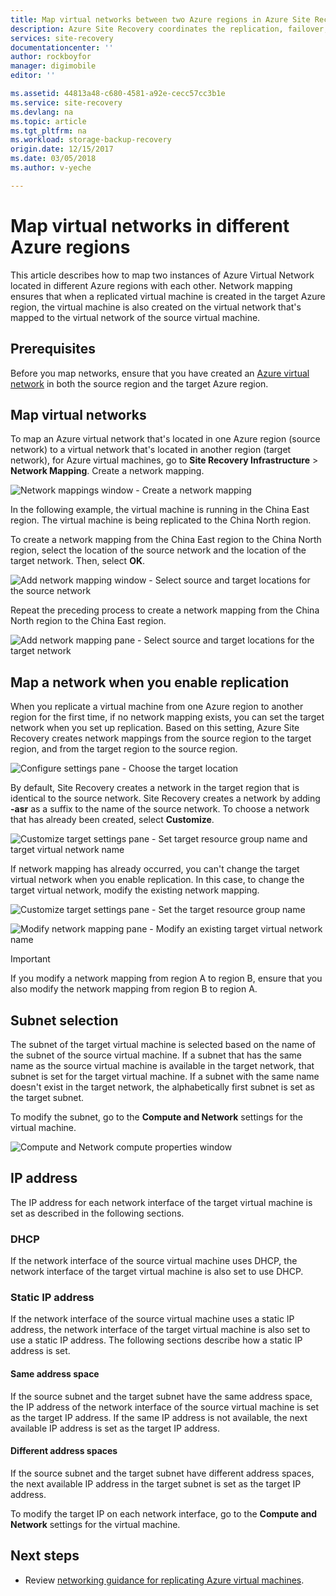 ```yaml
---
title: Map virtual networks between two Azure regions in Azure Site Recovery | Azure
description: Azure Site Recovery coordinates the replication, failover, and recovery of virtual machines and physical servers. Learn about failover to Azure or to a secondary datacenter.
services: site-recovery
documentationcenter: ''
author: rockboyfor
manager: digimobile
editor: ''

ms.assetid: 44813a48-c680-4581-a92e-cecc57cc3b1e
ms.service: site-recovery
ms.devlang: na
ms.topic: article
ms.tgt_pltfrm: na
ms.workload: storage-backup-recovery
origin.date: 12/15/2017
ms.date: 03/05/2018
ms.author: v-yeche

---
```

# Map virtual networks in different Azure regions

This article describes how to map two instances of Azure Virtual Network located in different Azure regions with each other. Network mapping ensures that when a replicated virtual machine is created in the target Azure region, the virtual machine is also created on the virtual network that's mapped to the virtual network of the source virtual machine.  

## Prerequisites
Before you map networks, ensure that you have created an [Azure virtual network](../virtual-network/virtual-networks-overview.md) in both the source region and the target Azure region.

## Map virtual networks

To map an Azure virtual network that's located in one Azure region (source network) to a virtual network that's located in another region (target network), for Azure virtual machines, go to **Site Recovery Infrastructure** > **Network Mapping**. Create a network mapping.

![Network mappings window - Create a network mapping](./media/site-recovery-network-mapping-azure-to-azure/network-mapping1.png)

In the following example, the virtual machine is running in the China East region. The virtual machine is being replicated to the China North region.

To create a network mapping from the China East region to the China North region, select the location of the source network and the location of the target network. Then, select **OK**.

![Add network mapping window - Select source and target locations for the source network](./media/site-recovery-network-mapping-azure-to-azure/network-mapping2.png)

Repeat the preceding process to create a network mapping from the China North region to the China East region.

![Add network mapping pane - Select source and target locations for the target network](./media/site-recovery-network-mapping-azure-to-azure/network-mapping3.png)

## Map a network when you enable replication

When you replicate a virtual machine from one Azure region to another region for the first time, if no network mapping exists, you can set the target network when you set up replication. Based on this setting, Azure Site Recovery creates network mappings from the source region to the target region, and from the target region to the source region.   

![Configure settings pane - Choose the target location](./media/site-recovery-network-mapping-azure-to-azure/network-mapping4.png)

By default, Site Recovery creates a network in the target region that is identical to the source network. Site Recovery creates a network by adding **-asr** as a suffix to the name of the source network. To choose a network that has already been created, select **Customize**.

![Customize target settings pane - Set target resource group name and target virtual network name](./media/site-recovery-network-mapping-azure-to-azure/network-mapping5.png)

If network mapping has already occurred, you can't change the target virtual network when you enable replication. In this case, to change the target virtual network, modify the existing network mapping.  

![Customize target settings pane - Set the target resource group name](./media/site-recovery-network-mapping-azure-to-azure/network-mapping6.png)

![Modify network mapping pane - Modify an existing target virtual network name](./media/site-recovery-network-mapping-azure-to-azure/modify-network-mapping.png)

> [!IMPORTANT]
> If you modify a network mapping from region A to region B, ensure that you also modify the network mapping from region B to region A.
>
>

## Subnet selection
The subnet of the target virtual machine is selected based on the name of the subnet of the source virtual machine. If a subnet that has the same name as the source virtual machine is available in the target network, that subnet is set for the target virtual machine. If a subnet with the same name doesn't exist in the target network, the alphabetically first subnet is set as the target subnet. 

To modify the subnet, go to the **Compute and Network** settings for the virtual machine.

![Compute and Network compute properties window](./media/site-recovery-network-mapping-azure-to-azure/modify-subnet.png)

## IP address

The IP address for each network interface of the target virtual machine is set as described in the following sections.

### DHCP
If the network interface of the source virtual machine uses DHCP, the network interface of the target virtual machine is also set to use DHCP.

### Static IP address
If the network interface of the source virtual machine uses  a static IP address, the network interface of the target virtual machine is also set to use a static IP address. The following sections describe how a static IP address is set.

#### Same address space

If the source subnet and the target subnet have the same address space, the IP address of the network interface of the source virtual machine is set as the target IP address. If the same IP address is not available, the next available IP address is set as the target IP address.

#### Different address spaces

If the source subnet and the target subnet have different address spaces, the next available IP address in the target subnet is set as the target IP address.

To modify the target IP on each network interface, go to the **Compute and Network** settings for the virtual machine.

## Next steps

* Review [networking guidance for replicating Azure virtual machines](site-recovery-azure-to-azure-networking-guidance.md).
<!--Update_Description: update meta properties, wording update, update link -->